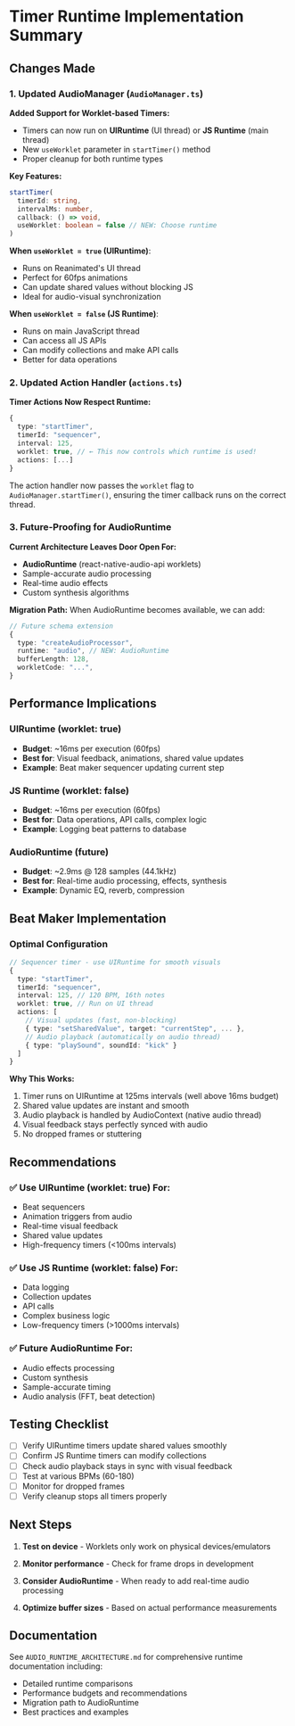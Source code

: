 # Timer Runtime Implementation Summary

## Changes Made

### 1. Updated AudioManager (`AudioManager.ts`)

**Added Support for Worklet-based Timers:**

- Timers can now run on **UIRuntime** (UI thread) or **JS Runtime** (main thread)
- New `useWorklet` parameter in `startTimer()` method
- Proper cleanup for both runtime types

**Key Features:**

```typescript
startTimer(
  timerId: string,
  intervalMs: number,
  callback: () => void,
  useWorklet: boolean = false // NEW: Choose runtime
)
```

**When `useWorklet = true` (UIRuntime)**:

- Runs on Reanimated's UI thread
- Perfect for 60fps animations
- Can update shared values without blocking JS
- Ideal for audio-visual synchronization

**When `useWorklet = false` (JS Runtime)**:

- Runs on main JavaScript thread
- Can access all JS APIs
- Can modify collections and make API calls
- Better for data operations

### 2. Updated Action Handler (`actions.ts`)

**Timer Actions Now Respect Runtime:**

```typescript
{
  type: "startTimer",
  timerId: "sequencer",
  interval: 125,
  worklet: true, // ← This now controls which runtime is used!
  actions: [...]
}
```

The action handler now passes the `worklet` flag to `AudioManager.startTimer()`, ensuring the timer callback runs on the correct thread.

### 3. Future-Proofing for AudioRuntime

**Current Architecture Leaves Door Open For:**

- **AudioRuntime** (react-native-audio-api worklets)
- Sample-accurate audio processing
- Real-time audio effects
- Custom synthesis algorithms

**Migration Path:**
When AudioRuntime becomes available, we can add:

```typescript
// Future schema extension
{
  type: "createAudioProcessor",
  runtime: "audio", // NEW: AudioRuntime
  bufferLength: 128,
  workletCode: "...",
}
```

## Performance Implications

### UIRuntime (worklet: true)

- **Budget**: ~16ms per execution (60fps)
- **Best for**: Visual feedback, animations, shared value updates
- **Example**: Beat maker sequencer updating current step

### JS Runtime (worklet: false)

- **Budget**: ~16ms per execution (60fps)
- **Best for**: Data operations, API calls, complex logic
- **Example**: Logging beat patterns to database

### AudioRuntime (future)

- **Budget**: ~2.9ms @ 128 samples (44.1kHz)
- **Best for**: Real-time audio processing, effects, synthesis
- **Example**: Dynamic EQ, reverb, compression

## Beat Maker Implementation

### Optimal Configuration

```typescript
// Sequencer timer - use UIRuntime for smooth visuals
{
  type: "startTimer",
  timerId: "sequencer",
  interval: 125, // 120 BPM, 16th notes
  worklet: true, // Run on UI thread
  actions: [
    // Visual updates (fast, non-blocking)
    { type: "setSharedValue", target: "currentStep", ... },
    // Audio playback (automatically on audio thread)
    { type: "playSound", soundId: "kick" }
  ]
}
```

**Why This Works:**

1. Timer runs on UIRuntime at 125ms intervals (well above 16ms budget)
2. Shared value updates are instant and smooth
3. Audio playback is handled by AudioContext (native audio thread)
4. Visual feedback stays perfectly synced with audio
5. No dropped frames or stuttering

## Recommendations

### ✅ Use UIRuntime (worklet: true) For:

- Beat sequencers
- Animation triggers from audio
- Real-time visual feedback
- Shared value updates
- High-frequency timers (<100ms intervals)

### ✅ Use JS Runtime (worklet: false) For:

- Data logging
- Collection updates
- API calls
- Complex business logic
- Low-frequency timers (>1000ms intervals)

### ✅ Future AudioRuntime For:

- Audio effects processing
- Custom synthesis
- Sample-accurate timing
- Audio analysis (FFT, beat detection)

## Testing Checklist

- [ ] Verify UIRuntime timers update shared values smoothly
- [ ] Confirm JS Runtime timers can modify collections
- [ ] Check audio playback stays in sync with visual feedback
- [ ] Test at various BPMs (60-180)
- [ ] Monitor for dropped frames
- [ ] Verify cleanup stops all timers properly

## Next Steps

1. **Test on device** - Worklets only work on physical devices/emulators

2. **Monitor performance** - Check for frame drops in development

3. **Consider AudioRuntime** - When ready to add real-time audio processing

4. **Optimize buffer sizes** - Based on actual performance measurements

## Documentation

See `AUDIO_RUNTIME_ARCHITECTURE.md` for comprehensive runtime documentation including:

- Detailed runtime comparisons
- Performance budgets and recommendations
- Migration path to AudioRuntime
- Best practices and examples
